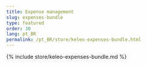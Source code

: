 ```yaml
---
title: Expense management
slug: expenses-bundle
type: featured
order: 30
lang: pt_BR
permalink: /pt_BR/store/keleo-expenses-bundle.html
---
```


{% include store/keleo-expenses-bundle.md %}
